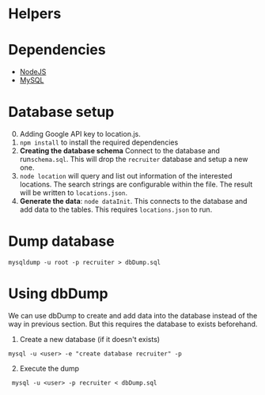 # Helpers

# Dependencies
- [NodeJS](https://nodejs.org/en/)
- [MySQL](https://www.mysql.com/downloads/)

# Database setup
0. Adding Google API key to location.js.
1. ```npm install``` to install the required dependencies
2. **Creating the database schema** Connect to the database and run```schema.sql```.
This will drop the ```recruiter``` database and setup a new one.
3. ```node location``` will query and list out information of the interested locations.
The search strings are configurable within the file. The result will be written to ```locations.json```.
4. **Generate the data**:  ```node dataInit```. This connects to the database and
add data to the tables. This requires ```locations.json``` to run.

# Dump database
```
mysqldump -u root -p recruiter > dbDump.sql
```

# Using dbDump
We can use dbDump to create and add data into the database instead of the way in previous section. But this requires the database to exists beforehand.

1. Create a new database (if it doesn't exists)
```
mysql -u <user> -e "create database recruiter" -p
```

2. Execute the dump
```
 mysql -u <user> -p recruiter < dbDump.sql
```
